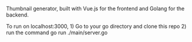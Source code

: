 Thumbnail generator, built with Vue.js for the frontend and Golang for the backend. 

To run on localhost:3000, 
	1) Go to your go directory and clone this repo
	2) run the command go run ./main/server.go
